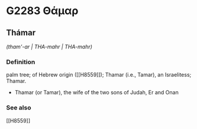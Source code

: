 # G2283 Θάμαρ

## Thámar

_(tham'-ar | THA-mahr | THA-mahr)_

### Definition

palm tree; of Hebrew origin ([[H8559]]); Thamar (i.e., Tamar), an Israelitess; Thamar.

- Thamar (or Tamar), the wife of the two sons of Judah, Er and Onan

### See also

[[H8559]]

